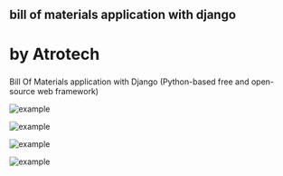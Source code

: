 ## bill of materials application with django
# by Atrotech
###  


Bill Of Materials application with Django (Python-based free and open-source web framework)



![example](https://github.com/nimadorostkar/AtroBOM/blob/master/screenshot/Screen%20Shot%201399-10-22%20at%2014.48.43.png)


![example](https://github.com/nimadorostkar/AtroBOM/blob/master/screenshot/Screen%20Shot%201399-10-22%20at%2014.49.03.png)


![example](https://github.com/nimadorostkar/AtroBOM/blob/master/screenshot/Screen%20Shot%201399-10-22%20at%2014.45.41.png)


![example](https://github.com/nimadorostkar/AtroBOM/blob/master/screenshot/Screen%20Shot%201399-10-22%20at%2014.44.42.png)


